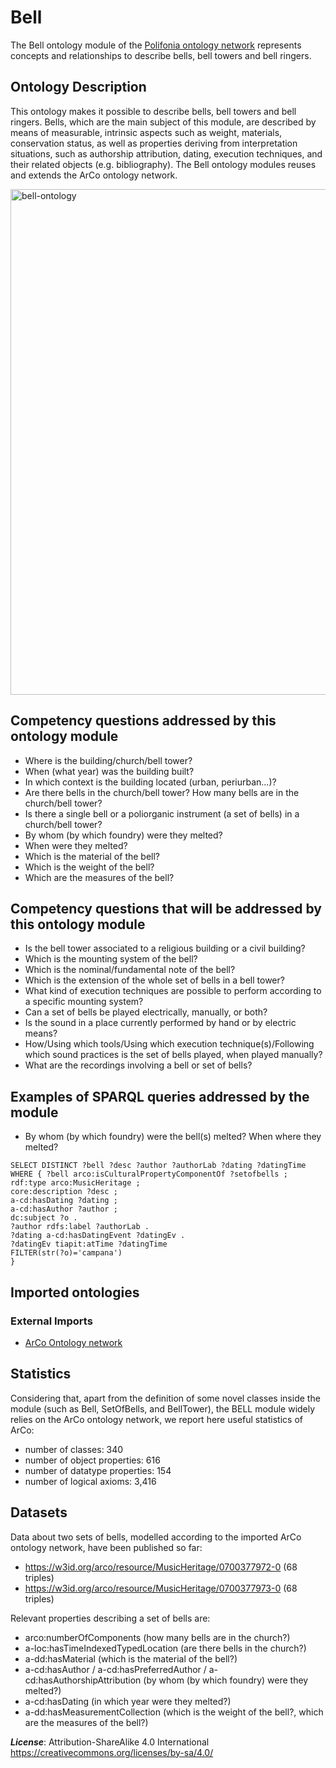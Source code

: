 # Bell
The Bell ontology module of the [Polifonia ontology network](https://github.com/polifonia-project/ontology-network) represents concepts and relationships to describe bells, bell towers and bell ringers.

## Ontology Description

This ontology makes it possible to describe bells, bell towers and bell ringers.
Bells, which are the main subject of this module, are described by means of measurable, intrinsic aspects such as weight, materials, conservation status, as well as properties deriving from interpretation situations, such as authorship attribution, dating, execution techniques, and their related objects (e.g. bibliography).
The Bell ontology modules reuses and extends the ArCo ontology network.

<img width="809" alt="bell-ontology" src="https://user-images.githubusercontent.com/36740200/211186880-37d4c9ec-877e-44ad-bd77-a1e5863d54bb.png">


## Competency questions addressed by this ontology module
- Where is the building/church/bell tower?
- When (what year) was the building built?
- In which context is the building located (urban, periurban...)?
- Are there bells in the church/bell tower? How many bells are in the church/bell tower?
- Is there a single bell or a poliorganic instrument (a set of bells) in a church/bell tower?
- By whom (by which foundry) were they melted?
- When were they melted?
- Which is the material of the bell?
- Which is the weight of the bell?
- Which are the measures of the bell?

## Competency questions that will be addressed by this ontology module
- Is the bell tower associated to a religious building or a civil building?
- Which is the mounting system of the bell?
- Which is the nominal/fundamental note of the bell?
- Which is the extension of the whole set of bells in a bell tower?
- What kind of execution techniques are possible to perform according to a specific mounting system?
- Can a set of bells be played electrically, manually, or both?
- Is the sound in a place currently performed by hand or by electric means?
- How/Using which tools/Using which execution technique(s)/Following which sound practices is the set of bells played, when played manually?
- What are the recordings involving a bell or set of bells?

## Examples of SPARQL queries addressed by the module
- By whom (by which foundry) were the bell(s) melted? When where they melted?
```
SELECT DISTINCT ?bell ?desc ?author ?authorLab ?dating ?datingTime
WHERE { ?bell arco:isCulturalPropertyComponentOf ?setofbells ; rdf:type arco:MusicHeritage ;
core:description ?desc ;
a-cd:hasDating ?dating ;
a-cd:hasAuthor ?author ;
dc:subject ?o .
?author rdfs:label ?authorLab .
?dating a-cd:hasDatingEvent ?datingEv .
?datingEv tiapit:atTime ?datingTime
FILTER(str(?o)='campana')
}
```

## Imported ontologies

### External Imports
- [ArCo Ontology network](https://w3id.org/arco/ontology/arco)


## Statistics
Considering that, apart from the definition of some novel classes inside the module (such as Bell, SetOfBells, and BellTower), the BELL module widely relies on the ArCo ontology network, we report here useful statistics of ArCo: 
- number of classes: 340 
- number of object properties: 616
- number of datatype properties: 154
- number of logical axioms: 3,416

## Datasets
Data about two sets of bells, modelled according to the imported ArCo ontology network, have been published so far:
- https://w3id.org/arco/resource/MusicHeritage/0700377972-0 (68 triples)
- https://w3id.org/arco/resource/MusicHeritage/0700377973-0 (68 triples)

Relevant properties describing a set of bells are:
- arco:numberOfComponents (how many bells are in the church?)
- a-loc:hasTimeIndexedTypedLocation (are there bells in the church?)
- a-dd:hasMaterial (which is the material of the bell?)
- a-cd:hasAuthor / a-cd:hasPreferredAuthor / a-cd:hasAuthorshipAttribution (by whom (by which foundry) were they melted?)
- a-cd:hasDating (in which year were they melted?)
- a-dd:hasMeasurementCollection (which is the weight of the bell?, which are the measures of the bell?)

***License***: Attribution-ShareAlike 4.0 International https://creativecommons.org/licenses/by-sa/4.0/
